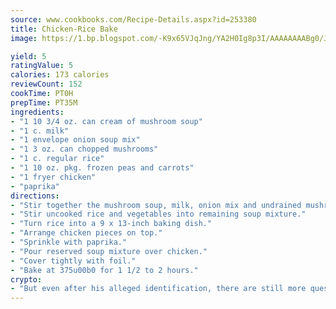 ```yaml
---
source: www.cookbooks.com/Recipe-Details.aspx?id=253380
title: Chicken-Rice Bake
image: https://1.bp.blogspot.com/-K9x65VJqJng/YA2H0Ig8p3I/AAAAAAAABg0/JRKr7ZzesxofwlGw6YudXad_aQn9BD52QCLcBGAsYHQ/s299/2.png

yield: 5
ratingValue: 5
calories: 173 calories
reviewCount: 152
cookTime: PT0H
prepTime: PT35M
ingredients:
- "1 10 3/4 oz. can cream of mushroom soup"
- "1 c. milk"
- "1 envelope onion soup mix"
- "1 3 oz. can chopped mushrooms"
- "1 c. regular rice"
- "1 10 oz. pkg. frozen peas and carrots"
- "1 fryer chicken"
- "paprika"
directions:
- "Stir together the mushroom soup, milk, onion mix and undrained mushrooms; set aside 1/2 cup mixture."
- "Stir uncooked rice and vegetables into remaining soup mixture."
- "Turn rice into a 9 x 13-inch baking dish."
- "Arrange chicken pieces on top."
- "Sprinkle with paprika."
- "Pour reserved soup mixture over chicken."
- "Cover tightly with foil."
- "Bake at 375u00b0 for 1 1/2 to 2 hours."
crypto:
- "But even after his alleged identification, there are still more questions than answers about the enigmatic creator of Bitcoin."
---
```

